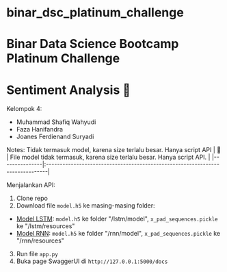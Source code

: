 # binar_dsc_platinum_challenge
# Binar Data Science Bootcamp Platinum Challenge
# Sentiment Analysis 🚥


Kelompok 4:
- Muhammad Shafiq Wahyudi
- Faza Hanifandra
- Joanes Ferdienand Suryadi

Notes: Tidak termasuk model, karena size terlalu besar. Hanya script API
| :memo:        | File model tidak termasuk, karena size terlalu besar. Hanya script API.       |
|---------------|:------------------------------------------------------------------------------|

Menjalankan API:
1. Clone repo
2. Download file `model.h5` ke masing-masing folder:
- [Model LSTM](https://drive.google.com/drive/folders/1ZBuQgLIfrxI1MFgNVtXGjjr-MDxTgdmA?usp=sharing): `model.h5` ke folder "/lstm/model", `x_pad_sequences.pickle` ke "/lstm/resources"
- [Model RNN](https://drive.google.com/drive/folders/1hvktCo54TtoZaAFjzL1aqro3LNEoixKz?usp=share_link): `model.h5` ke folder "/rnn/model", `x_pad_sequences.pickle` ke "/rnn/resources"
3. Run file `app.py`
4. Buka page SwaggerUI di `http://127.0.0.1:5000/docs`
